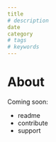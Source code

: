 ```yaml
---
title
# description
date
category
# tags
# keywords
---
```


# About

Coming soon:

- readme
- contribute
- support
